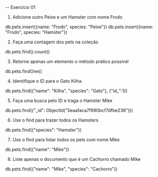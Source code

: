 -- Exercício 01

1. Adicione outro Peixe e um Hamster com nome Frodo

db.pets.insert({name: "Frodo", species: "Peixe"})
db.pets.insert({name: "Frodo", species: "Hamster"})

2. Faça uma contagem dos pets na coleção

db.pets.find().count()

3. Retorne apenas um elemento o método prático possível

db.pets.findOne()

4. Identifique o ID para o Gato Kilha.

db.pets.find({"name": "Kilha", "species": "Gato"}, {"id_":1})

5. Faça uma busca pelo ID e traga o Hamster Mike

db.pets.find({"_id": ObjectId("5eaafaca7f990bcf7dfbe236")})

6. Use o find para trazer todos os Hamsters

db.pets.find({"species": "Hamster"})

7. Use o find para listar todos os pets com nome Mike

db.pets.find({"name": "Mike"})

8. Liste apenas o documento que é um Cachorro chamado Mike

db.pets.find({"name": "Mike", "species": "Cachorro"})

